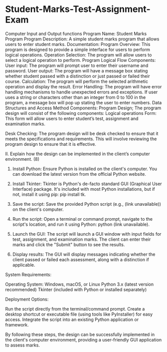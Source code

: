 # Student-Marks-Test-Assignment-Exam

Computer Input and Output functions
Program Name: Student Marks Program
Program Description: A simple student marks program that allows users to enter student marks.
Documentation:
Program Overview: This program is designed to provide a simple interface for users to perform logical operations.
Operation Selection: The program will allow users to select a logical operation to perform.
Program Logical Flow Components:
User input: The program will prompt user to enter their username and password.
User output: The program will have a message box stating whether student passed with a distinction or just passed or failed their course.
Calculation: The program will perform the selected arithmetic operation and display the result.
Error Handling: The program will have error handling mechanisms to handle unexpected errors and exceptions. If user uses a string or characters other than an integer from 0 to 100 in the program, a message box will pop up stating the user to enter numbers.
Data Structures and Access Method Components:
Program Design; The program design will consist of the following components:
Logical operations Form: This form will allow users to enter student’s test, assignment and examination marks.

Desk Checking: The program design will be desk checked to ensure that it meets the specifications and requirements. This will involve reviewing the program design to ensure that it is effective.

II.	Explain how the design can be implemented in the client’s computer environment.	       (8)
1. Install Python: Ensure Python is installed on the client's computer. You can download the latest version from the official Python website.

2. Install Tkinter: Tkinter is Python's de-facto standard GUI (Graphical User Interface) package. It's included with most Python installations, but if not, install it using pip: pip install tk.

3. Save the script: Save the provided Python script (e.g., (link unavailable)) on the client's computer.

4. Run the script: Open a terminal or command prompt, navigate to the script's location, and run it using Python: python (link unavailable).

5. Launch the GUI: The script will launch a GUI window with input fields for test, assignment, and examination marks. The client can enter their marks and click the "Submit" button to see the results.

6. Display results: The GUI will display messages indicating whether the client passed or failed each assessment, along with a distinction if applicable.

System Requirements:

Operating System: Windows, macOS, or Linux
Python 3.x (latest version recommended)
Tkinter (included with Python or installed separately)

Deployment Options:

Run the script directly from the terminal/command prompt.
Create a desktop shortcut or executable file (using tools like PyInstaller) for easy access.
 Integrate the script into an existing Python application or framework.

By following these steps, the design can be successfully implemented in the client's computer environment, providing a user-friendly GUI application to assess marks.
